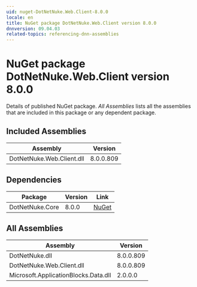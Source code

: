 ```yaml
---
uid: nuget-DotNetNuke.Web.Client-8.0.0
locale: en
title: NuGet package DotNetNuke.Web.Client version 8.0.0
dnnversion: 09.04.03
related-topics: referencing-dnn-assemblies
---
```


# NuGet package DotNetNuke.Web.Client version 8.0.0
Details of published NuGet package.
*All Assemblies* lists all the assemblies that are included in this package or any dependent package.

## Included Assemblies

|Assembly|Version|
|---|---|
|DotNetNuke.Web.Client.dll|8.0.0.809|

## Dependencies

|Package|Version|Link|
|---|---|---|
|DotNetNuke.Core|8.0.0|[NuGet](https://www.nuget.org/packages/DotNetNuke.Core/8.0.0)|

## All Assemblies

|Assembly|Version|
|---|---|
|DotNetNuke.dll|8.0.0.809|
|DotNetNuke.Web.Client.dll|8.0.0.809|
|Microsoft.ApplicationBlocks.Data.dll|2.0.0.0|

